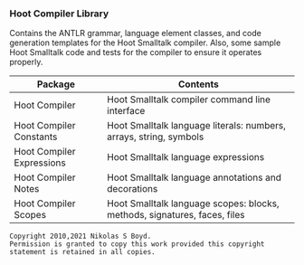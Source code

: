### Hoot Compiler Library

Contains the ANTLR grammar, language element classes, and code generation templates for the Hoot Smalltalk compiler.
Also, some sample Hoot Smalltalk code and tests for the compiler to ensure it operates properly.

| **Package** | **Contents** |
| ----------- | ------------ |
| Hoot Compiler | Hoot Smalltalk compiler command line interface |
| Hoot Compiler Constants   | Hoot Smalltalk language literals: numbers, arrays, string, symbols |
| Hoot Compiler Expressions | Hoot Smalltalk language expressions |
| Hoot Compiler Notes  | Hoot Smalltalk language annotations and decorations |
| Hoot Compiler Scopes | Hoot Smalltalk language scopes: blocks, methods, signatures, faces, files |


```
Copyright 2010,2021 Nikolas S Boyd.
Permission is granted to copy this work provided this copyright statement is retained in all copies.
```
